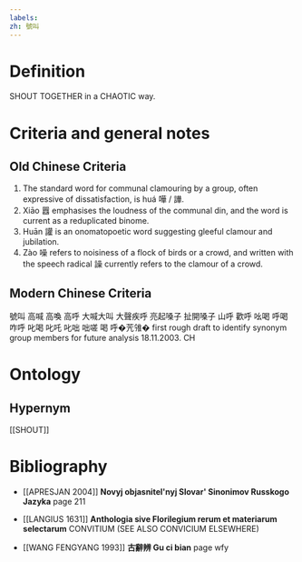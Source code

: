 ```yaml
---
labels: 
zh: 號叫
---
```


# Definition
SHOUT TOGETHER in a CHAOTIC way.
# Criteria and general notes
## Old Chinese Criteria
1. The standard word for communal clamouring by a group, often expressive of dissatisfaction, is huá 嘩 / 譁.
2. Xiāo 囂 emphasises the loudness of the communal din, and the word is current as a reduplicated binome.
3. Huān 讙 is an onomatopoetic word suggesting gleeful clamour and jubilation.
4. Zào 噪 refers to noisiness of a flock of birds or a crowd, and written with the speech radical 譟 currently refers to the clamour of a crowd.
## Modern Chinese Criteria
號叫
高喊
高喚
高呼
大喊大叫
大聲疾呼
亮起嗓子
扯開嗓子
山呼
歡呼
吆喝
呼喝
咋呼
叱喝
叱吒
叱咄
咄嗟
喝
呼�苀雂�
first rough draft to identify synonym group members for future analysis 18.11.2003. CH
# Ontology

## Hypernym
[[SHOUT]]
# Bibliography
- [[APRESJAN 2004]]
**Novyj objasnitel'nyj Slovar' Sinonimov Russkogo Jazyka** page 211

- [[LANGIUS 1631]]
**Anthologia sive Florilegium rerum et materiarum selectarum** 
CONVITIUM (SEE ALSO CONVICIUM ELSEWHERE)
- [[WANG FENGYANG 1993]]
**古辭辨 Gu ci bian** page wfy
